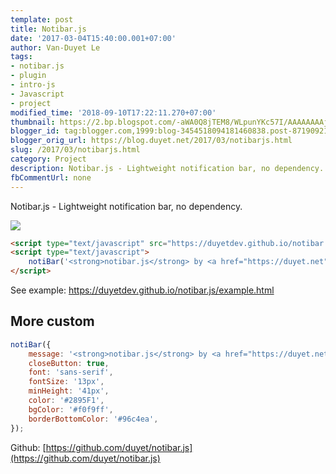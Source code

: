 ```yaml
---
template: post
title: Notibar.js
date: '2017-03-04T15:40:00.001+07:00'
author: Van-Duyet Le
tags:
- notibar.js
- plugin
- intro-js
- Javascript
- project
modified_time: '2018-09-10T17:22:11.270+07:00'
thumbnail: https://2.bp.blogspot.com/-aWA0Q8jTEM8/WLpunYKc57I/AAAAAAAAjz8/AoGD9qpGYaE1OHeqi5QrBJcgm0HCJgnOACLcB/s1600/Screenshot%2Bfrom%2B2017-03-04%2B14-35-54.png
blogger_id: tag:blogger.com,1999:blog-3454518094181460838.post-8719092157154756743
blogger_orig_url: https://blog.duyet.net/2017/03/notibarjs.html
slug: /2017/03/notibarjs.html
category: Project
description: Notibar.js - Lightweight notification bar, no dependency.  
fbCommentUrl: none 
---
```


Notibar.js - Lightweight notification bar, no dependency.   

[![](https://2.bp.blogspot.com/-aWA0Q8jTEM8/WLpunYKc57I/AAAAAAAAjz8/AoGD9qpGYaE1OHeqi5QrBJcgm0HCJgnOACLcB/s1600/Screenshot%2Bfrom%2B2017-03-04%2B14-35-54.png)](https://github.com/duyet/notibar.js)

```html
<script type="text/javascript" src="https://duyetdev.github.io/notibar.js/notibar.js"></script>
<script type="text/javascript">
    notiBar('<strong>notibar.js</strong> by <a href="https://duyet.net">duyetdev</a>  :))');
</script>
```
See example: https://duyetdev.github.io/notibar.js/example.html

## More custom ##

```js
notiBar({
    message: '<strong>notibar.js</strong> by <a href="https://duyet.net">duyetdev</a>  :))',
    closeButton: true,
    font: 'sans-serif',
    fontSize: '13px',
    minHeight: '41px',
    color: '#2895F1',
    bgColor: '#f0f9ff',
    borderBottomColor: '#96c4ea',
});
```

Github: [https://github.com/duyet/notibar.js](https://github.com/duyet/notibar.js)
